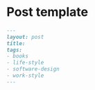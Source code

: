 Post template
====

```md
---
layout: post
title: 
tags: 
- books
- life-style
- software-design
- work-style
---
```